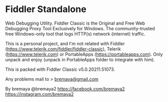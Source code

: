 # Fiddler Standalone

Web Debugging Utility. Fiddler Classic is the Original and Free Web Debugging Proxy Tool Exclusively for Windows. The community-trusted free Windows-only tool that logs HTTP(s) network (internet) traffic.


This is a personal project, and I'm not related with Fiddler (https://www.telerik.com/fiddler/fiddler-classic), Telerik (https://www.telerik.com) or PortableApps (https://portableapps.com).
Only unpack and enjoy (unpack in PortableApps folder to integrate with him).

This is packed with Fiddler Classic v5.0.20211.51073.

Any problems mail to > bremaya@gmail.com

By bremaya
@bremaya2
https://facebook.com/bremaya2
https://instagram.com/bremaya2
